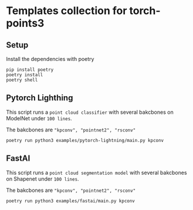 # Templates collection for torch-points3

## Setup

Install the dependencies with poetry

```
pip install poetry
poetry install
poetry shell
```

## Pytorch Lighthing

This script runs a `point cloud classifier` with several bakcbones on ModelNet under `100 lines`.

The bakcbones are `"kpconv", "pointnet2", "rsconv"`

```
poetry run python3 examples/pytorch-lightning/main.py kpconv
```

## FastAI

This script runs a `point cloud segmentation model` with several bakcbones on Shapenet under `100 lines`.

The bakcbones are `"kpconv", "pointnet2", "rsconv"`

```
poetry run python3 examples/fastai/main.py kpconv
```

